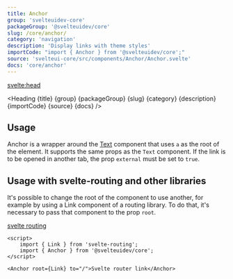 ```yaml
---
title: Anchor
group: 'svelteuidev-core'
packageGroup: '@svelteuidev/core'
slug: /core/anchor/
category: 'navigation'
description: 'Display links with theme styles'
importCode: "import { Anchor } from '@svelteuidev/core';"
source: 'svelteui-core/src/components/Anchor/Anchor.svelte'
docs: 'core/anchor'
---
```


<script>
    import { Demo, AnchorDemos } from '@svelteuidev/demos';
	import { Heading } from "$lib/components";
  	import { base } from '$app/paths';
</script>

<svelte:head>

  <title>{title} - SvelteUI</title>
</svelte:head>

<Heading {title} {group} {packageGroup} {slug} {category} {description} {importCode} {source} {docs} />

## Usage

Anchor is a wrapper around the [Text]({base}/core/text.md) component that uses `a` as the root of the element. It supports the same props as the `Text` component. If the link is to be opened in another tab, the prop `external` must be set to `true`.

<Demo demo={AnchorDemos.usage} />

## Usage with svelte-routing and other libraries

It's possible to change the root of the component to use another, for example by using a Link component of a routing library. To do that, it's necessary to pass that component to the prop `root`.

[svelte routing](https://github.com/EmilTholin/svelte-routing#readme)

```svelte
<script>
	import { Link } from 'svelte-routing';
	import { Anchor } from '@svelteuidev/core';
</script>

<Anchor root={Link} to="/">Svelte router link</Anchor>
```
